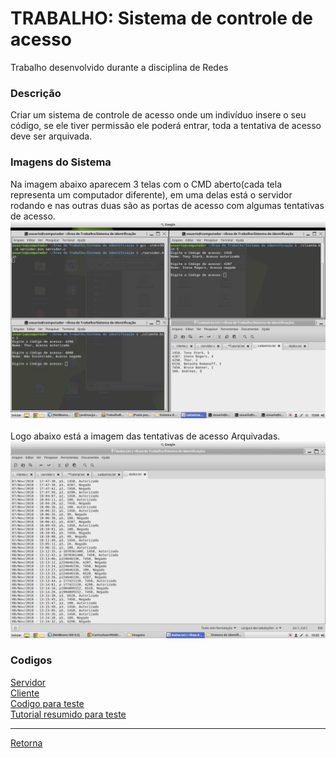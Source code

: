 # TRABALHO:  Sistema de controle de acesso
Trabalho desenvolvido durante a disciplina de Redes

### Descrição<br>
Criar um sistema de controle de acesso onde um indivíduo insere o seu código, se ele tiver permissão ele poderá entrar, toda a tentativa de acesso deve ser arquivada.
### Imagens do Sistema<br>
Na imagem abaixo aparecem 3 telas com o CMD aberto(cada tela representa um computador diferente), em uma delas está o servidor rodando e nas outras duas são as portas de acesso com algumas tentativas de acesso.<br>
<img src="https://github.com/andreasjose/Curriculum/blob/master/Sistema%20de%20identifica%C3%A7%C3%A3o/Imagens/Captura%20de%20tela%20de%202018-12-29%2015-06-31.png" alt="Testando Sistema"><br>
<br>
Logo abaixo está a imagem das tentativas de acesso Arquivadas.
<img
src="https://github.com/andreasjose/Curriculum/blob/master/Sistema%20de%20identifica%C3%A7%C3%A3o/Imagens/Captura%20de%20tela%20de%202018-12-29%2015-25-58.png" alt="Tentativas de Acesso"><br>


### Codigos<br>
<a href="https://github.com/andreasjose/Curriculum/blob/master/Sistema%20de%20identifica%C3%A7%C3%A3o/Codigos%2C%20cadastros%20e%20registro%20de%20tentativas%20de%20login/servidor.c">Servidor</a><br>
<a href="https://github.com/andreasjose/Curriculum/blob/master/Sistema%20de%20identifica%C3%A7%C3%A3o/Codigos%2C%20cadastros%20e%20registro%20de%20tentativas%20de%20login/cliente.c">Cliente</a><br>
<a href="https://github.com/andreasjose/Curriculum/tree/master/Sistema%20de%20identifica%C3%A7%C3%A3o/Codigos%2C%20cadastros%20e%20registro%20de%20tentativas%20de%20login?raw=true">Codigo para teste</a>
<br>
<a href="https://github.com/andreasjose/Curriculum/blob/master/Sistema%20de%20identifica%C3%A7%C3%A3o/Tutorial.txt">Tutorial resumido para teste</a><br>
<hr>
<a href="https://github.com/andreasjose/Curriculum/blob/master/README.md">Retorna</a><br>
